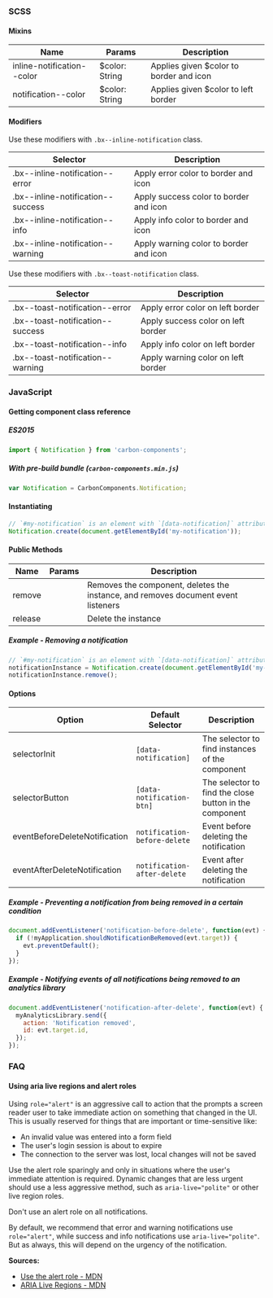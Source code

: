 ### SCSS

#### Mixins

| Name                       | Params          | Description                              |
| -------------------------- | --------------- | ---------------------------------------- |
| inline-notification--color | \$color: String | Applies given \$color to border and icon |
| notification--color        | \$color: String | Applies given \$color to left border     |

#### Modifiers

Use these modifiers with `.bx--inline-notification` class.

| Selector                          | Description                            |
| --------------------------------- | -------------------------------------- |
| .bx--inline-notification--error   | Apply error color to border and icon   |
| .bx--inline-notification--success | Apply success color to border and icon |
| .bx--inline-notification--info    | Apply info color to border and icon    |
| .bx--inline-notification--warning | Apply warning color to border and icon |

Use these modifiers with `.bx--toast-notification` class.

| Selector                         | Description                        |
| -------------------------------- | ---------------------------------- |
| .bx--toast-notification--error   | Apply error color on left border   |
| .bx--toast-notification--success | Apply success color on left border |
| .bx--toast-notification--info    | Apply info color on left border    |
| .bx--toast-notification--warning | Apply warning color on left border |

### JavaScript

#### Getting component class reference

##### ES2015

```javascript
import { Notification } from 'carbon-components';
```

##### With pre-build bundle (`carbon-components.min.js`)

```javascript
var Notification = CarbonComponents.Notification;
```

#### Instantiating

```javascript
// `#my-notification` is an element with `[data-notification]` attribute
Notification.create(document.getElementById('my-notification'));
```

#### Public Methods

| Name    | Params | Description                                                                       |
| ------- | ------ | --------------------------------------------------------------------------------- |
| remove  |        | Removes the component, deletes the instance, and removes document event listeners |
| release |        | Delete the instance                                                               |

##### Example - Removing a notification

```javascript
// `#my-notification` is an element with `[data-notification]` attribute
notificationInstance = Notification.create(document.getElementById('my-notification'));
notificationInstance.remove();
```

#### Options

| Option                        | Default Selector             | Description                                            |
| ----------------------------- | ---------------------------- | ------------------------------------------------------ |
| selectorInit                  | `[data-notification]`        | The selector to find instances of the component        |
| selectorButton                | `[data-notification-btn]`    | The selector to find the close button in the component |
| eventBeforeDeleteNotification | `notification-before-delete` | Event before deleting the notification                 |
| eventAfterDeleteNotification  | `notification-after-delete`  | Event after deleting the notification                  |

##### Example - Preventing a notification from being removed in a certain condition

```javascript
document.addEventListener('notification-before-delete', function(evt) {
  if (!myApplication.shouldNotificationBeRemoved(evt.target)) {
    evt.preventDefault();
  }
});
```

##### Example - Notifying events of all notifications being removed to an analytics library

```javascript
document.addEventListener('notification-after-delete', function(evt) {
  myAnalyticsLibrary.send({
    action: 'Notification removed',
    id: evt.target.id,
  });
});
```

### FAQ

#### Using aria live regions and alert roles

Using `role="alert"` is an aggressive call to action that the prompts a screen reader user to take immediate action on something that changed in the UI. This is usually reserved for things that are important or time-sensitive like:

- An invalid value was entered into a form field
- The user's login session is about to expire
- The connection to the server was lost, local changes will not be saved

Use the alert role sparingly and only in situations where the user's immediate attention is required.
Dynamic changes that are less urgent should use a less aggressive method, such as `aria-live="polite"` or other live region roles.

Don't use an alert role on all notifications.

By default, we recommend that error and warning notifications use `role="alert"`, while success and info notifications use `aria-live="polite"`.
But as always, this will depend on the urgency of the notification.

**Sources:**

- [Use the alert role - MDN](https://developer.mozilla.org/en-US/docs/Web/Accessibility/ARIA/ARIA_Techniques/Using_the_alert_role)
- [ARIA Live Regions - MDN](https://developer.mozilla.org/en-US/docs/Web/Accessibility/ARIA/ARIA_Live_Regions)
